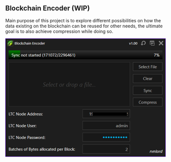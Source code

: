 ## Blockchain Encoder (WIP) 

Main purpose of this project is to explore different possibilities on how the data existing on the blockchain can be reused for other needs, the ultimate goal is to also achieve compression while doing so.

![1](/Images/2022-07-12_201405.png?raw=true)

